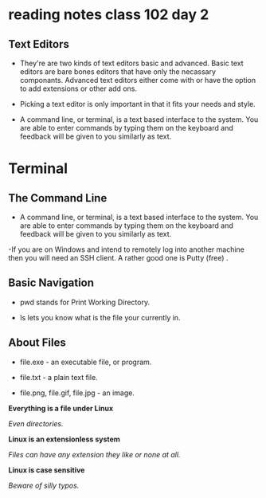# reading notes class 102 day 2

## Text Editors

- They're are two kinds of text editors basic and advanced. Basic text editors are bare bones editors that have only the necassary componants. Advanced text editors either come with or have the option to add extensions or other add ons.

- Picking a text editor is only important in that it fits your needs and style.

- A command line, or terminal, is a text based interface to the system. You are able to enter commands by typing them on the keyboard and feedback will be given to you similarly as text.


# Terminal

## The Command Line

- A command line, or terminal, is a text based interface to the system. You are able to enter commands by typing them on the keyboard and feedback will be given to you similarly as text.

-If you are on Windows and intend to remotely log into another machine then you will need an SSH client. A rather good one is Putty (free) .

## Basic Navigation

- pwd stands for Print Working Directory.

- ls lets you know what is the file your currently in.



## About Files

- file.exe - an executable file, or program.

- file.txt - a plain text file.

- file.png, file.gif, file.jpg - an image.

**Everything is a file under Linux**

*Even directories.*

**Linux is an extensionless system**

*Files can have any extension they like or none at all.*

**Linux is case sensitive**

*Beware of silly typos.*


